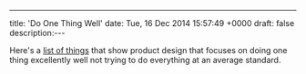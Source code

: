---
title: 'Do One Thing Well'
date: Tue, 16 Dec 2014 15:57:49 +0000
draft: false
description:---

Here's a [list of things](https://medium.com/small-giants/just-right-list-da769c3c25b9) that show product design that focuses on doing one thing excellently well not trying to do everything at an average standard.
